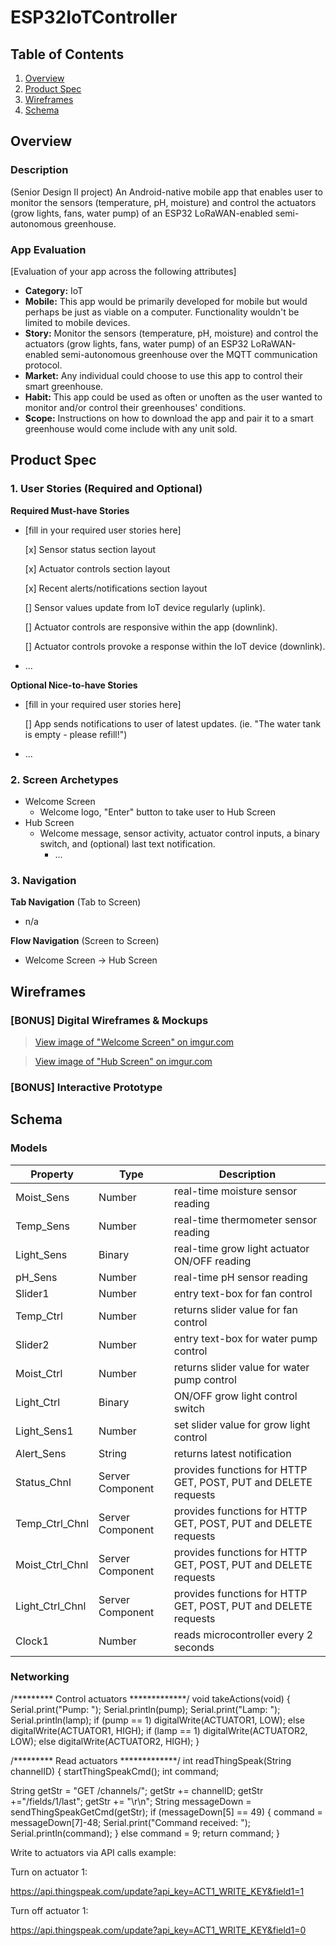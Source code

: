 # ESP32IoTController

## Table of Contents
1. [Overview](#Overview)
1. [Product Spec](#Product-Spec)
1. [Wireframes](#Wireframes)
2. [Schema](#Schema)

## Overview
### Description
(Senior Design II project) An Android-native mobile app that enables user to monitor the sensors (temperature, pH, moisture) and control the actuators (grow lights, fans, water pump) of an ESP32 LoRaWAN-enabled semi-autonomous greenhouse.

### App Evaluation
[Evaluation of your app across the following attributes]
- **Category:** IoT
- **Mobile:** This app would be primarily developed for mobile but would perhaps be just as viable on a computer. Functionality wouldn't be limited to mobile devices.
- **Story:** Monitor the sensors (temperature, pH, moisture) and control the actuators (grow lights, fans, water pump) of an ESP32 LoRaWAN-enabled semi-autonomous greenhouse over the MQTT communication protocol.
- **Market:** Any individual could choose to use this app to control their smart greenhouse.
- **Habit:** This app could be used as often or unoften as the user wanted to monitor and/or control their greenhouses' conditions.
- **Scope:** Instructions on how to download the app and pair it to a smart greenhouse would come include with any unit sold.

## Product Spec

### 1. User Stories (Required and Optional)

**Required Must-have Stories**

* [fill in your required user stories here]
  
  [x] Sensor status section layout
  
  [x] Actuator controls section layout

  [x] Recent alerts/notifications section layout

  [] Sensor values update from IoT device regularly (uplink).
  
  [] Actuator controls are responsive within the app (downlink).
  
  [] Actuator controls provoke a response within the IoT device (downlink).
  
* ...

**Optional Nice-to-have Stories**

* [fill in your required user stories here]
  
  [] App sends notifications to user of latest updates. (ie. "The water tank is empty - please refill!")
* ...

### 2. Screen Archetypes

* Welcome Screen
  * Welcome logo, "Enter" button to take user to Hub Screen
* Hub Screen
    * Welcome message, sensor activity, actuator control inputs, a binary switch, and (optional) last text notification.
      * ...

### 3. Navigation

**Tab Navigation** (Tab to Screen)

* n/a

**Flow Navigation** (Screen to Screen)

* Welcome Screen -> Hub Screen

## Wireframes
### [BONUS] Digital Wireframes & Mockups

<blockquote class="imgur-embed-pub" lang="en" data-id="a/PaLUPbl"  ><a href="//imgur.com/a/PaLUPbl">View image of "Welcome Screen" on imgur.com</a></blockquote>

<blockquote class="imgur-embed-pub" lang="en" data-id="a/nso7flc"  ><a href="//imgur.com/a/nso7flc">View image of "Hub Screen" on imgur.com</a></blockquote>

### [BONUS] Interactive Prototype

## Schema
### Models

| Property              | Type          | Description   |
| --------------------- | ------------- | ------------- | 
| Moist_Sens            | Number        | real-time moisture sensor reading  |
| Temp_Sens             | Number        | real-time thermometer sensor reading  |
| Light_Sens            | Binary        | real-time grow light actuator ON/OFF reading  |
| pH_Sens               | Number        | real-time pH sensor reading  |
| Slider1               | Number        | entry text-box for fan control  |
| Temp_Ctrl             | Number        | returns slider value for fan control  |
| Slider2               | Number        | entry text-box for water pump control   |
| Moist_Ctrl            | Number        | returns slider value for water pump control  |
| Light_Ctrl            | Binary        | ON/OFF grow light control switch  |
| Light_Sens1           | Number        | set slider value for grow light control  |
| Alert_Sens            | String        | returns latest notification  |
| Status_Chnl           | Server Component  | provides functions for HTTP GET, POST, PUT and DELETE requests  |
| Temp_Ctrl_Chnl        | Server Component  | provides functions for HTTP GET, POST, PUT and DELETE requests  |
| Moist_Ctrl_Chnl       | Server Component  | provides functions for HTTP GET, POST, PUT and DELETE requests  |
| Light_Ctrl_Chnl       | Server Component  | provides functions for HTTP GET, POST, PUT and DELETE requests  |
| Clock1                | Number        | reads microcontroller every 2 seconds  |

### Networking

/********* Control actuators *************/
void takeActions(void)
{
  Serial.print("Pump: ");
  Serial.println(pump);
  Serial.print("Lamp: ");
  Serial.println(lamp);
  if (pump == 1) digitalWrite(ACTUATOR1, LOW);
  else digitalWrite(ACTUATOR1, HIGH);
  if (lamp == 1) digitalWrite(ACTUATOR2, LOW);
  else digitalWrite(ACTUATOR2, HIGH);
}


/********* Read actuators *************/
int readThingSpeak(String channelID)
{
  startThingSpeakCmd();
  int command;

  String getStr = "GET /channels/";
  getStr += channelID;
  getStr +="/fields/1/last";
  getStr += "\r\n";
  String messageDown = sendThingSpeakGetCmd(getStr);
  if (messageDown[5] == 49)
  {
    command = messageDown[7]-48; 
    Serial.print("Command received: ");
    Serial.println(command);
  }
  else command = 9;
  return command;
}

Write to actuators via API calls example:

Turn on actuator 1:

https://api.thingspeak.com/update?api_key=ACT1_WRITE_KEY&field1=1

Turn off actuator 1:

https://api.thingspeak.com/update?api_key=ACT1_WRITE_KEY&field1=0
